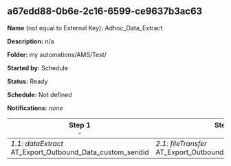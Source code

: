 ## a67edd88-0b6e-2c16-6599-ce9637b3ac63

**Name** (not equal to External Key)**:** Adhoc_Data_Extract

**Description:** n/a

**Folder:** my automations/AMS/Test/

**Started by:** Schedule

**Status:** Ready

**Schedule:** Not defined

**Notifications:** _none_


| Step 1<br>_<small>-</small>_ | Step 2<br>_<small>-</small>_ |
| --- | --- |
| _1.1: dataExtract_<br>AT_Export_Outbound_Data_custom_sendid | _2.1: fileTransfer_<br>AT_Export_Outbound_Data_missing_sendid |
